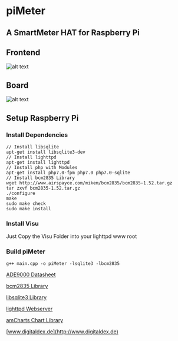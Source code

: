 # piMeter
## A SmartMeter HAT for Raspberry Pi

## Frontend
![alt text](http://www.digitaldex.de/wp-content/uploads/2017/12/CurrentScreen.png "Visu Screenshot")

## Board
![alt text](http://www.digitaldex.de/wp-content/uploads/2017/12/Board.png "Eagle Board Screenshot")

## Setup Raspberry Pi
### Install Dependencies
```
// Install libsqlite
apt-get install libsqlite3-dev
// Install lighttpd
apt-get install lighttpd
// Install php with Modules
apt-get install php7.0-fpm php7.0 php7.0-sqlite
// Install bcm2835 Library
wget http://www.airspayce.com/mikem/bcm2835/bcm2835-1.52.tar.gz
tar zxvf bcm2835-1.52.tar.gz
./configure
make
sudo make check
sudo make install
```
### Install Visu
Just Copy the Visu Folder into your lighttpd www root

### Build piMeter
```
g++ main.cpp -o piMeter -lsqlite3 -lbcm2835
```

[ADE9000 Datasheet](http://www.analog.com/media/en/technical-documentation/data-sheets/ADE9000.pdf)

[bcm2835 Library](http://www.airspayce.com/mikem/bcm2835/)

[libsqlite3 Library](https://github.com/LuaDist/libsqlite3)

[lighttpd Webserver](https://www.lighttpd.net)

[amCharts Chart Library](https://www.amcharts.com)

[www.digitaldex.de](http://www.digitaldex.de)
